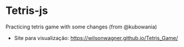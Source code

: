 # Tetris-js
Practicing tetris game with some changes (from @kubowania)

- Site para visualização: https://wilsonwagner.github.io/Tetris_Game/

